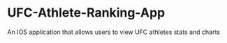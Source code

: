 # UFC-Athlete-Ranking-App
An IOS application that allows users to view UFC athletes stats and charts
